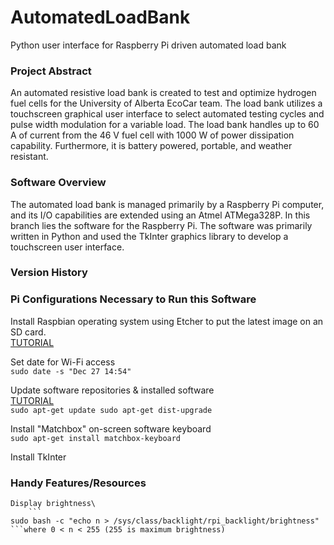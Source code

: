 # AutomatedLoadBank
Python user interface for Raspberry Pi driven automated load bank

### Project Abstract
An automated resistive load bank is created to test and optimize hydrogen fuel cells for the University of Alberta EcoCar team. The load bank utilizes a touchscreen graphical user interface to select automated testing cycles and pulse width modulation for a variable load. The load bank handles up to 60 A of current from the 46 V fuel cell with 1000 W of power dissipation capability. Furthermore, it is battery powered, portable, and weather resistant.

### Software Overview
The automated load bank is managed primarily by a Raspberry Pi computer, and its I/O capabilities are extended using an Atmel ATMega328P. In this branch lies the software for the Raspberry Pi. The software was primarily written in Python and used the TkInter graphics library to develop a touchscreen user interface.

### Version History

### Pi Configurations Necessary to Run this Software
  Install Raspbian operating system using Etcher to put the latest image on an SD card.\
    [TUTORIAL](https://www.raspberrypi.org/documentation/installation/installing-images/)
    
  Set date for Wi-Fi access\
    ```
    sudo date -s "Dec 27 14:54"
    ```
    
  Update software repositories & installed software\
    [TUTORIAL](https://www.raspberrypi.org/documentation/raspbian/updating.md)\
    ```
    sudo apt-get update
    sudo apt-get dist-upgrade
    ```
   
  Install "Matchbox" on-screen software keyboard\
    ```
    sudo apt-get install matchbox-keyboard
    ```
    
  Install TkInter
  
### Handy Features/Resources
	Display brightness\
		```
    sudo bash -c "echo n > /sys/class/backlight/rpi_backlight/brightness"
    ```where 0 < n < 255 (255 is maximum brightness)
